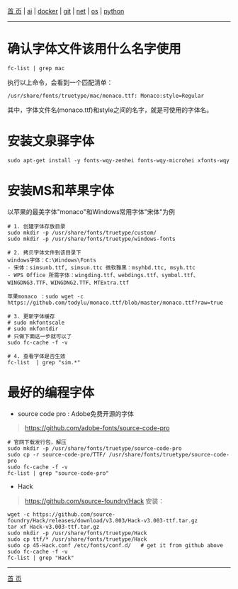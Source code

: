 [首 页](https://patrickj-fd.github.io/index) | [ai](https://patrickj-fd.github.io/mdfiles/ai/index) | [docker](https://patrickj-fd.github.io/mdfiles/docker/index) | [git](https://patrickj-fd.github.io/mdfiles/git/index) | [net](https://patrickj-fd.github.io/mdfiles/net/index) | [os](https://patrickj-fd.github.io/mdfiles/os/index) | [python](https://patrickj-fd.github.io/mdfiles/python/index)

---

# 确认字体文件该用什么名字使用
```
fc-list | grep mac
```
执行以上命令，会看到一个匹配清单：
```
/usr/share/fonts/truetype/mac/monaco.ttf: Monaco:style=Regular
```
其中，字体文件名(monaco.ttf)和style之间的名字，就是可使用的字体名。

# 安装文泉驿字体
```
sudo apt-get install -y fonts-wqy-zenhei fonts-wqy-microhei xfonts-wqy
```

# 安装MS和苹果字体
以苹果的最美字体"monaco"和Windows常用字体"宋体"为例
```
# 1. 创建字体存放目录
sudo mkdir -p /usr/share/fonts/truetype/custom/
sudo mkdir -p /usr/share/fonts/truetype/windows-fonts

# 2. 拷贝字体文件到该目录下
windows字体：C:\Windows\Fonts
- 宋体：simsunb.ttf, simsun.ttc 微软雅黑：msyhbd.ttc, msyh.ttc
- WPS Office 所需字体：wingding.ttf、webdings.ttf、symbol.ttf、WINGDNG3.TTF、WINGDNG2.TTF、MTExtra.ttf

苹果monaco ：sudo wget -c https://github.com/todylu/monaco.ttf/blob/master/monaco.ttf?raw=true

# 3. 更新字体缓存
# sudo mkfontscale
# sudo mkfontdir
# 只做下面这一步就可以了
sudo fc-cache -f -v

# 4. 查看字体是否生效
fc-list  | grep "sim.*"
```

# 最好的编程字体
- source code pro : Adobe免费开源的字体
> https://github.com/adobe-fonts/source-code-pro
```
# 官网下载发行包，解压
sudo mkdir -p /usr/share/fonts/truetype/source-code-pro
sudo cp -r source-code-pro/TTF/ /usr/share/fonts/truetype/source-code-pro
sudo fc-cache -f -v
fc-list | grep "source-code-pro"
```

- Hack 
> https://github.com/source-foundry/Hack
安装：
```
wget -c https://github.com/source-foundry/Hack/releases/download/v3.003/Hack-v3.003-ttf.tar.gz
tar xf Hack-v3.003-ttf.tar.gz
sudo mkdir -p /usr/share/fonts/truetype/Hack
sudo cp ttf/* /usr/share/fonts/truetype/Hack
sudo cp 45-Hack.conf /etc/fonts/conf.d/   # get it from github above
sudo fc-cache -f -v
fc-list | grep "Hack"
```

---

[首 页](https://patrickj-fd.github.io/index)

